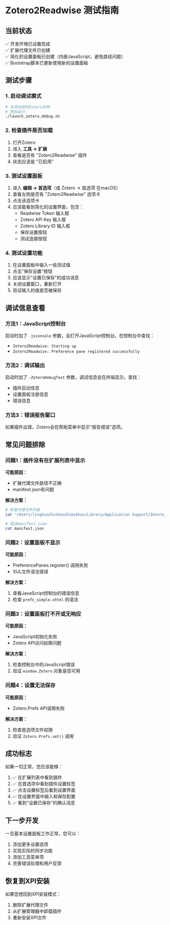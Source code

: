 # Zotero2Readwise 测试指南

## 当前状态
✅ 开发环境已设置完成  
✅ 扩展代理文件已创建  
✅ 简化的设置面板已创建（内嵌JavaScript，避免路径问题）  
✅ Bootstrap脚本已更新使用新的设置面板  

## 测试步骤

### 1. 启动调试模式
```bash
# 关闭当前的Zotero实例
# 然后运行：
./launch_zotero_debug.sh
```

### 2. 检查插件是否加载
1. 打开Zotero
2. 进入 **工具 → 扩展**
3. 查看是否有 "Zotero2Readwise" 插件
4. 状态应该是 "已启用"

### 3. 测试设置面板
1. 进入 **编辑 → 首选项**（或 Zotero → 首选项 在macOS）
2. 查看左侧是否有 "Zotero2Readwise" 选项卡
3. 点击该选项卡
4. 应该能看到简化的设置界面，包含：
   - Readwise Token 输入框
   - Zotero API Key 输入框
   - Zotero Library ID 输入框
   - 保存设置按钮
   - 测试连接按钮

### 4. 测试设置功能
1. 在设置面板中输入一些测试值
2. 点击"保存设置"按钮
3. 应该显示"设置已保存"的成功消息
4. 关闭设置窗口，重新打开
5. 验证输入的值是否被保存

## 调试信息查看

### 方法1：JavaScript控制台
启动时加了 `-jsconsole` 参数，会打开JavaScript控制台。在控制台中查找：
- `Zotero2Readwise: Starting up`
- `Zotero2Readwise: Preference pane registered successfully`

### 方法2：调试输出
启动时加了 `-ZoteroDebugText` 参数，调试信息会在终端显示。查找：
- 插件启动信息
- 设置面板注册信息
- 错误信息

### 方法3：错误报告窗口
如果插件出错，Zotero会在帮助菜单中显示"报告错误"选项。

## 常见问题排除

### 问题1：插件没有在扩展列表中显示
**可能原因：**
- 扩展代理文件路径不正确
- manifest.json有问题

**解决方案：**
```bash
# 检查代理文件内容
cat "/Users/linghunzhishouzhimiehun/Library/Application Support/Zotero/Profiles/acjy6c9c.default/extensions/zotero2readwise@ealizadeh.com"

# 验证manifest.json
cat manifest.json
```

### 问题2：设置面板不显示
**可能原因：**
- PreferencePanes.register() 调用失败
- XUL文件语法错误

**解决方案：**
1. 查看JavaScript控制台的错误信息
2. 检查 `prefs_simple.xhtml` 的语法

### 问题3：设置面板打不开或无响应
**可能原因：**
- JavaScript初始化失败
- Zotero API访问权限问题

**解决方案：**
1. 检查控制台中的JavaScript错误
2. 验证 `window.Zotero` 对象是否可用

### 问题4：设置无法保存
**可能原因：**
- Zotero.Prefs API调用失败

**解决方案：**
1. 检查首选项文件权限
2. 验证 `Zotero.Prefs.set()` 调用

## 成功标志

如果一切正常，您应该能够：
1. ✅ 在扩展列表中看到插件
2. ✅ 在首选项中看到插件设置标签
3. ✅ 点击设置标签后看到设置界面
4. ✅ 在设置界面中输入和保存配置
5. ✅ 看到"设置已保存"的确认消息

## 下一步开发

一旦基本设置面板工作正常，您可以：
1. 添加更多设置选项
2. 实现实际的同步功能
3. 添加工具菜单项
4. 完善错误处理和用户反馈

## 恢复到XPI安装

如果您想回到XPI安装模式：
1. 删除扩展代理文件
2. 从扩展管理器中卸载插件
3. 重新安装XPI文件
